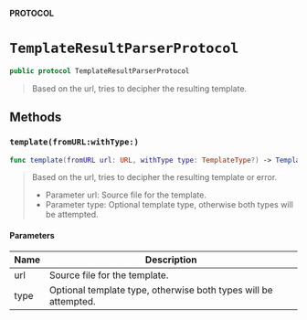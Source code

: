 **PROTOCOL**

# `TemplateResultParserProtocol`

```swift
public protocol TemplateResultParserProtocol
```

> Based on the url, tries to decipher the resulting template.

## Methods
### `template(fromURL:withType:)`

```swift
func template(fromURL url: URL, withType type: TemplateType?) -> TemplateResult
```

> Based on the url, tries to decipher the resulting template or error.
> - Parameter url: Source file for the template.
> - Parameter type: Optional template type, otherwise both types will be attempted.

#### Parameters

| Name | Description |
| ---- | ----------- |
| url | Source file for the template. |
| type | Optional template type, otherwise both types will be attempted. |